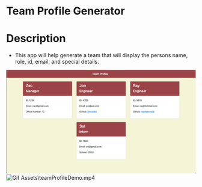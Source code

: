 # Team Profile Generator
# Description
- This app will help generate a team that will display the persons name, role, id, email, and special details. 

![Picture](Assets/demo.png)
![Gif](Assets/demogif.gif)
Assets\teamProfileDemo.mp4